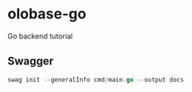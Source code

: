 # olobase-go

Go backend tutorial


## Swagger

```go
swag init --generalInfo cmd/main.go --output docs
```

